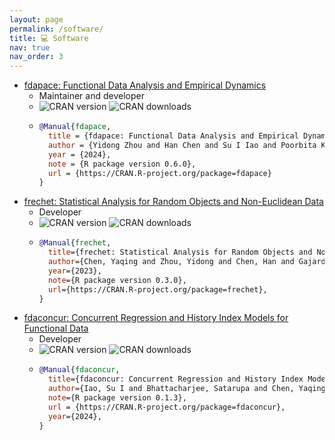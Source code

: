 ```yaml
---
layout: page
permalink: /software/
title: 💻 Software
nav: true
nav_order: 3
---
```


- [fdapace: Functional Data Analysis and Empirical Dynamics](https://CRAN.R-project.org/package=fdapace)
  - Maintainer and developer
  - ![CRAN version](https://www.r-pkg.org/badges/version/fdapace) ![CRAN downloads](https://cranlogs.r-pkg.org/badges/grand-total/fdapace)
  - ```bibtex
    @Manual{fdapace,
      title = {fdapace: Functional Data Analysis and Empirical Dynamics},
      author = {Yidong Zhou and Han Chen and Su I Iao and Poorbita Kundu and Hang Zhou and Satarupa Bhattacharjee and Cody Carroll and Yaqing Chen and Xiongtao Dai and Jianing Fan and {\'A}lvaro Gajardo and Pantelis Z. Hadjipantelis and Kyunghee Han and Hao Ji and Changbo Zhu and Hans-Georg M{\"u}ller and Jane-Ling Wang},
      year = {2024},
      note = {R package version 0.6.0},
      url = {https://CRAN.R-project.org/package=fdapace}
    }
    ```
- [frechet: Statistical Analysis for Random Objects and Non-Euclidean Data](https://CRAN.R-project.org/package=frechet)
  - Developer
  - ![CRAN version](https://www.r-pkg.org/badges/version/frechet) ![CRAN downloads](https://cranlogs.r-pkg.org/badges/grand-total/frechet)
  - ```bibtex
    @Manual{frechet,
      title={frechet: Statistical Analysis for Random Objects and Non-Euclidean Data},
      author={Chen, Yaqing and Zhou, Yidong and Chen, Han and Gajardo, {\'A}lvaro and Fan, Jianing and Zhong, Q and Dubey, P and Han, Kyunghee and Bhattacharjee, S and Zhu, Changbo and Iao, Su I and Kundu, Poorbita and Petersen, Alexander and M{\"u}ller, Hans-Georg},
      year={2023},
      note={R package version 0.3.0},
      url={https://CRAN.R-project.org/package=frechet},
    }
    ```
- [fdaconcur: Concurrent Regression and History Index Models for Functional Data](https://CRAN.R-project.org/package=fdaconcur)
  - Developer
  - ![CRAN version](https://www.r-pkg.org/badges/version/fdaconcur) ![CRAN downloads](https://cranlogs.r-pkg.org/badges/grand-total/fdaconcur)
  - ```bibtex
    @Manual{fdaconcur,
      title={fdaconcur: Concurrent Regression and History Index Models for Functional Data},
      author={Iao, Su I and Bhattacharjee, Satarupa and Chen, Yaqing and Zhu, Changbo and Chen, Han and Zhou, Yidong and Gajardo, {\'A}lvaro and Kundu, Poorbita and Zhou, Hang and M{\"u}ller, Hans-Georg},
      note={R package version 0.1.3},
      url = {https://CRAN.R-project.org/package=fdaconcur},
      year={2024},
    }
    ```